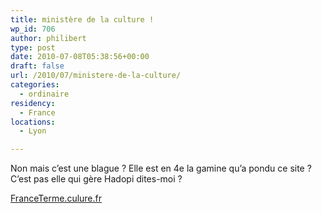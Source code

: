 ```yaml
---
title: ministère de la culture !
wp_id: 706
author: philibert
type: post
date: 2010-07-08T05:38:56+00:00
draft: false
url: /2010/07/ministere-de-la-culture/
categories:
  - ordinaire
residency:
  - France
locations:
  - Lyon

---
```

Non mais c&rsquo;est une blague ? Elle est en 4e la gamine qu&rsquo;a pondu ce site ? C&rsquo;est pas elle qui gère Hadopi dites-moi ?

<a href="https://franceterme.culture.fr/FranceTerme/" target="_blank">FranceTerme.culure.fr</a>